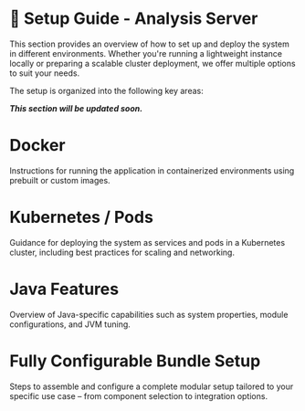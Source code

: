 # 🚀 Setup Guide - Analysis Server

This section provides an overview of how to set up and deploy the system in different environments. Whether you're running a lightweight instance locally or preparing a scalable cluster deployment, we offer multiple options to suit your needs.

The setup is organized into the following key areas:

***This section will be updated soon.***

# Docker
Instructions for running the application in containerized environments using prebuilt or custom images.

# Kubernetes / Pods
Guidance for deploying the system as services and pods in a Kubernetes cluster, including best practices for scaling and networking.

# Java Features
Overview of Java-specific capabilities such as system properties, module configurations, and JVM tuning.

# Fully Configurable Bundle Setup
Steps to assemble and configure a complete modular setup tailored to your specific use case – from component selection to integration options.
